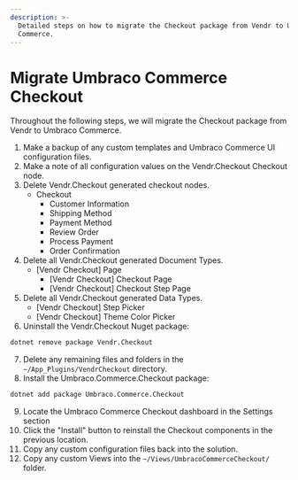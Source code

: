 ```yaml
---
description: >-
  Detailed steps on how to migrate the Checkout package from Vendr to Umbraco
  Commerce.
---
```


# Migrate Umbraco Commerce Checkout

Throughout the following steps, we will migrate the Checkout package from Vendr to Umbraco Commerce.

1. Make a backup of any custom templates and Umbraco Commerce UI configuration files.
2. Make a note of all configuration values on the Vendr.Checkout Checkout node.
3. Delete Vendr.Checkout generated checkout nodes.
   * Checkout
     * Customer Information
     * Shipping Method
     * Payment Method
     * Review Order
     * Process Payment
     * Order Confirmation
4. Delete all Vendr.Checkout generated Document Types.
   * \[Vendr Checkout] Page
     * \[Vendr Checkout] Checkout Page
     * \[Vendr Checkout] Checkout Step Page
5. Delete all Vendr.Checkout generated Data Types.
   * \[Vendr Checkout] Step Picker
   * \[Vendr Checkout] Theme Color Picker
6. Uninstall the Vendr.Checkout Nuget package:

```bash
dotnet remove package Vendr.Checkout
```

7. Delete any remaining files and folders in the `~/App_Plugins/VendrCheckout` directory.
8. Install the Umbraco.Commerce.Checkout package:

```bash
dotnet add package Umbraco.Commerce.Checkout
```

9. Locate the Umbraco Commerce Checkout dashboard in the Settings section
10. Click the "Install" button to reinstall the Checkout components in the previous location.
11. Copy any custom configuration files back into the solution.
12. Copy any custom Views into the `~/Views/UmbracoCommerceCheckout/` folder.
